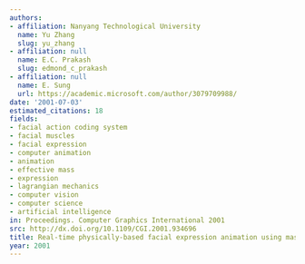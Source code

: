 ```yaml
---
authors:
- affiliation: Nanyang Technological University
  name: Yu Zhang
  slug: yu_zhang
- affiliation: null
  name: E.C. Prakash
  slug: edmond_c_prakash
- affiliation: null
  name: E. Sung
  url: https://academic.microsoft.com/author/3079709988/
date: '2001-07-03'
estimated_citations: 18
fields:
- facial action coding system
- facial muscles
- facial expression
- computer animation
- animation
- effective mass
- expression
- lagrangian mechanics
- computer vision
- computer science
- artificial intelligence
in: Proceedings. Computer Graphics International 2001
src: http://dx.doi.org/10.1109/CGI.2001.934696
title: Real-time physically-based facial expression animation using mass-spring system
year: 2001
---
```

